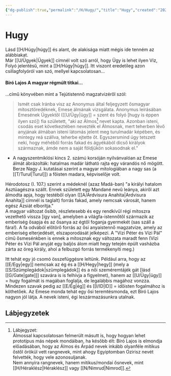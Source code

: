 ```yaml
---
{"dg-publish":true,"permalink":"/H/Hugy/","title":"Hugy","created":"2025-09-28T18:01","updated":"2025-09-28T18:02"}
---
```



# Hugy

Lásd [[H/Húgy\|húgy]] és alant, de alakisága miatt mégis ide tenném az alábbiakat.  
Már [[U/Ügyek\|Ügyek]] címnél volt szó arról, hogy Ügy is lehet ilyen Víz, Folyó jelentésű, mint a [[H/Húgy\|húgy]]. Itt viszont eredetileg azon csillagfolyóról van szó, mellyel kapcsolatosan...

#### Bíró Lajos A magyar régmúlt titkai...

...című könyvében mint a Tejútistennő magzatvizéről szól:  
> Ismét csak Iránba visz az Anonymus által feljegyzett ősmagyar mítosztöredéknek, Emese álmának vizsgálata. Anonymus leírásában Emesének Ügyektől ([[U/Ügy\|ügy]] = szent és folyó \[hugy is éppen ilyen szó\]) fia született, "aki az Álmos[^1] nevet kapta. Azonban isteni, csodás eset következtében nevezték el Álmosnak, mert teherben lévő anyjának álmában isteni látomás jelent meg turulmadár képében, és mintegy reá szállva, teherbe ejtette őt. Egyszersmind úgy tetszett neki, hogy méhéből forrás fakad és ágyékából dicső királyok származnak, ámde nem a saját földjükön sokasodnak el."  
- A nagyszentmiklósi kincs 2. számú korsóján nyilvánvalóan az Emese álmát ábrázolták: hatalmas madár látható rajta egy várandós nő mögött. Berze Nagy J. kutatásai szerint a magyar mitologiában a nagy sas (a [[T/Turul\|Turul]]) a főisten madara, képviselője volt.

Hérodotosz (I. 107.) szerint a médeknél (azaz Madá-ban) "a királyi hatalom Asztüagészra szállt. Ennek született egy Mandané nevû leánya, akiről azt álmodta apja, hogy testéből olyan ([[A/Ardvisura Anahita\|Ardvisura Anahita]] címnél is taglalt) forrás fakad, amely nemcsak városát, hanem egész Ázsiát elborítja."  
A magyar változat ősibb, részletesebb és egy rendkívûl régi mítoszra vezethető vissza \[így van\], amelyben a világfa-istennőtől származik az emberiség ősapja  és az ősanya az égtől foganja gyermekét (sas száll a fára!). A fa odvából előtörő forrás az ősi anyaistennő magzatvize, amely az emberiség elterjedését, elszaporodását jelképezi. A "Vízi Péter és Vízi Pál" címû ősmesénkben is ennek a mítosznak egy változata maradt fenn (Vízi Péter és Vízi Pál anyját egy baljós álom miatt hegy tetején épült vasházba zárta az öreg király, ahol a felbuzgó forrás termékenyíti meg.)  

Itt tehát egy jó csomó összefüggésre leltünk. Például arra, hogy az [[E/Egy\|egy]] nemcsak az ég és a [[H/Hegy\|hegy]] (mely a [[S/Szümplegádok\|szümplegádok]] és a női szeméremtájék gát \[lásd [[G/Gate\|gate]]\] szavára is is felhívja a figyelmet), hanem az [[U/Ügy\|ügy]] = hugy fogalmát is magában foglalja, de legalábbis magához vonzza. Mindezen szavak pedig az [[E/Ég\|ég]] és [[I/ID\|ID]] = időisten fogalmához is köthetőek. Az Emese monda tehát egy ősi teremtésmonda, ezt Bíró Lajos nagyon jól látja. A nevek isteni, égi leszármazásunkra utalnak.  

## Lábjegyzetek

[^1]: Lábjegyzet:  
Álmossal kapcsolatosan felmerült másutt is, hogy hogyan lehet prototípus más népek mondáiban, ha később élt: Bíró Lajos is elmondja előadásában, hogy az Álmos és Árpád nevek inkább olyanféle mitikus őstől örökül vett rangnevek, mint ahogy Egyiptomban Ozirisz nevét felvették, hogy vele azonosuljanak.  
Nem annyira rangnevek, hanem mitikus/mondai ősnevek, mint [[H/Héraklész\|Héraklész]] vagy [[N/Nimrud\|Nimrod]].  